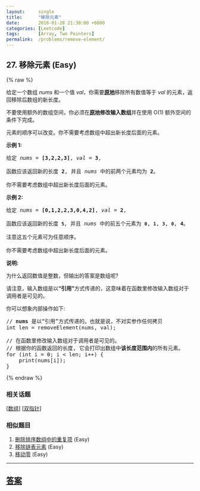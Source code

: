 ```yaml
---
layout:     single
title:      "移除元素"
date:       2016-01-28 21:30:00 +0800
categories: [Leetcode]
tags:       [Array, Two Pointers]
permalink:  /problems/remove-element/
---
```


## 27. 移除元素 (Easy)

{% raw %}

<p>给定一个数组 <em>nums&nbsp;</em>和一个值 <em>val</em>，你需要<strong><a href="https://baike.baidu.com/item/%E5%8E%9F%E5%9C%B0%E7%AE%97%E6%B3%95" target="_blank">原地</a></strong>移除所有数值等于&nbsp;<em>val&nbsp;</em>的元素，返回移除后数组的新长度。</p>

<p>不要使用额外的数组空间，你必须在<strong><a href="https://baike.baidu.com/item/%E5%8E%9F%E5%9C%B0%E7%AE%97%E6%B3%95" target="_blank">原地</a>修改输入数组</strong>并在使用 O(1) 额外空间的条件下完成。</p>

<p>元素的顺序可以改变。你不需要考虑数组中超出新长度后面的元素。</p>

<p><strong>示例 1:</strong></p>

<pre>给定 <em>nums</em> = <strong>[3,2,2,3]</strong>, <em>val</em> = <strong>3</strong>,

函数应该返回新的长度 <strong>2</strong>, 并且 <em>nums </em>中的前两个元素均为 <strong>2</strong>。

你不需要考虑数组中超出新长度后面的元素。
</pre>

<p><strong>示例&nbsp;2:</strong></p>

<pre>给定 <em>nums</em> = <strong>[0,1,2,2,3,0,4,2]</strong>, <em>val</em> = <strong>2</strong>,

函数应该返回新的长度 <strong><code>5</code></strong>, 并且 <em>nums </em>中的前五个元素为 <strong><code>0</code></strong>, <strong><code>1</code></strong>, <strong><code>3</code></strong>, <strong><code>0</code></strong>, <strong>4</strong>。

注意这五个元素可为任意顺序。

你不需要考虑数组中超出新长度后面的元素。
</pre>

<p><strong>说明:</strong></p>

<p>为什么返回数值是整数，但输出的答案是数组呢?</p>

<p>请注意，输入数组是以<strong>&ldquo;引用&rdquo;</strong>方式传递的，这意味着在函数里修改输入数组对于调用者是可见的。</p>

<p>你可以想象内部操作如下:</p>

<pre>// <strong>nums</strong> 是以&ldquo;引用&rdquo;方式传递的。也就是说，不对实参作任何拷贝
int len = removeElement(nums, val);

// 在函数里修改输入数组对于调用者是可见的。
// 根据你的函数返回的长度, 它会打印出数组中<strong>该长度范围内</strong>的所有元素。
for (int i = 0; i &lt; len; i++) {
&nbsp; &nbsp; print(nums[i]);
}
</pre>

{% endraw %}

### 相关话题
  [[数组](https://github.com/openset/leetcode/tree/master/tag/array/README.md)]
  [[双指针](https://github.com/openset/leetcode/tree/master/tag/two-pointers/README.md)]

### 相似题目
  1. [删除排序数组中的重复项](/problems/remove-duplicates-from-sorted-array) (Easy)
  1. [移除链表元素](/problems/remove-linked-list-elements) (Easy)
  1. [移动零](/problems/move-zeroes) (Easy)

---

## [答案](https://github.com/openset/leetcode/tree/master/problems/remove-element)
